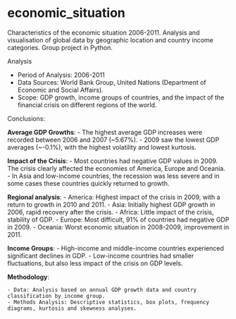 # economic_situation
Characteristics of the economic situation 2006-2011. Analysis and visualisation of global data by geographic location and country
income categories. Group project in Python.

Analysis

- Period of Analysis: 2006-2011
- Data Sources: World Bank Group, United Nations (Department of Economic and Social Affairs).
- Scope: GDP growth, income groups of countries, and the impact of the financial crisis on different regions of the world.

Conclusions:

**Average GDP Growths**:
    - The highest average GDP increases were recorded between 2006 and 2007 (~5.67%).
    - 2009 saw the lowest GDP averages (~-0.1%), with the highest volatility and lowest kurtosis.

**Impact of the Crisis**:
    - Most countries had negative GDP values in 2009. The crisis clearly affected the economies of America, Europe and Oceania.
    - In Asia and low-income countries, the recession was less severe and in some cases these countries quickly returned to growth.

**Regional analysis**:
    - America: Highest impact of the crisis in 2009, with a return to growth in 2010 and 2011.
    - Asia: Initially highest GDP growth in 2006, rapid recovery after the crisis.
    - Africa: Little impact of the crisis, stability of GDP.
    - Europe: Most difficult, 91% of countries had negative GDP in 2009.
    - Oceania: Worst economic situation in 2008-2009, improvement in 2011.

**Income Groups**:
    - High-income and middle-income countries experienced significant declines in GDP.
    - Low-income countries had smaller fluctuations, but also less impact of the crisis on GDP levels.

**Methodology**:

    - Data: Analysis based on annual GDP growth data and country classification by income group.
    - Methods Analysis: Descriptive statistics, box plots, frequency diagrams, kurtosis and skewness analyses.
